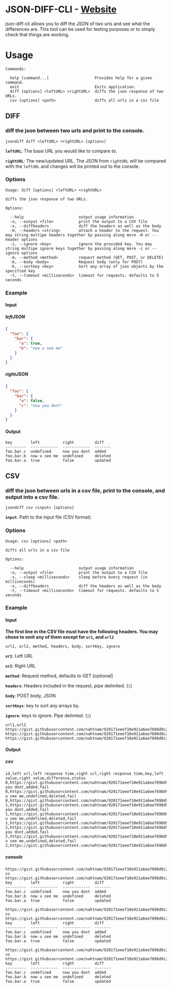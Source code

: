 # JSON-DIFF-CLI - [Website](https://www.jtester.com)

json-diff-cli allows you to diff the JSON of two urls and see what the differences are. This tool can be used for testing purposes or to simply check that things are working.

# Usage
```
Commands:

  help [command...]                    Provides help for a given command.
  exit                                 Exits application.
  diff [options] <leftURL> <rightURL>  diffs the json response of two URLs.
  csv [options] <path>                 diffs all urls in a csv file
```

## DIFF
### diff the json between two urls and print to the console.
```
jsondiff diff <leftURL> <rightURL> [options]
```
**`leftURL`**: The base URL you would like to compare to.

**`rightURL`**: The new/updated URL. The JSON from `rightURL` will be compared with the `leftURL` and changes will be printed out to the console.

### Options
```
Usage: diff [options] <leftURL> <rightURL>

diffs the json response of two URLs.

Options:

  --help                        output usage information
  -o, --output <file>           print the output to a CSV file
  -x, --diffheaders             diff the headers as well as the body
  -H, --headers <string>        attach a header to the request. You may string multipe headers together by passing along more -H or --header options
  -i, --ignore <key>            ignore the provided key. You may string multipe ignore keys together by passing along more -i or --ignore options
  -m, --method <method>         request method (GET, POST, or DELETE)
  -b, --body <body>             Request body (only for POST)
  -k, --sortkey <key>           Sort any array of json objects by the specified key
  -t, --timeout <milliseconds>  timeout for requests. defaults to 5 seconds
```

### Example

#### Input
##### leftJSON
```json
{
  "foo": {
    "bar": {
      "a": true,
      "b": "now u see me"
    }
  }
}
```
##### rightJSON
```json
{
  "foo": {
    "bar": {
      "a": false,
      "c": "now you dont"
    }
  }
}
```

#### Output
```
key        left          right         diff
---------  ------------  ------------  -------
foo.bar.c  undefined     now you dont  added
foo.bar.b  now u see me  undefined     deleted
foo.bar.a  true          false         updated
```

## CSV
### diff the json between urls in a csv file, print to the console, and output into a csv file.

```
jsondiff csv <input> [options]
```

**`input`**: Path to the input file (CSV format).

### Options
```
Usage: csv [options] <path>

diffs all urls in a csv file

Options:

  --help                        output usage information
  -o, --output <file>           print the output to a CSV file
  -s, --sleep <milliseconds>    sleep before every request (in milliseconds)
  -x, --diffheaders             diff the headers as well as the body
  -t, --timeout <milliseconds>  timeout for requests. defaults to 5 seconds
```

### Example
#### Input
**The first line in the CSV file must have the following headers. You may chose to omit any of them except for `ur1`, and `url2`**
```
url1, url2, method, headers, body, sortKey, ignore
```

**`ur1`**: Left URL

**`ur2`**: Right URL

**`method`**: Request method, defaults to GET [optional]

**`headers`**: Headers included in the request, pipe delimited. (`|`)

**`body`**: POST body, JSON

**`sortKeys`**: key to sort any arrays by.

**`ignore`**: keys to ignore. Pipe delimted. (`|`)

```csv
url1,url2
https://gist.githubusercontent.com/nahtnam/920171eeef10e911a6ee7698d9c226ae/raw/bdd86427b8c807e149251d4737d2886620f7fcdc/a.json,https://gist.githubusercontent.com/nahtnam/920171eeef10e911a6ee7698d9c226ae/raw/bdd86427b8c807e149251d4737d2886620f7fcdc/b.json
https://gist.githubusercontent.com/nahtnam/920171eeef10e911a6ee7698d9c226ae/raw/bdd86427b8c807e149251d4737d2886620f7fcdc/a.json,https://gist.githubusercontent.com/nahtnam/920171eeef10e911a6ee7698d9c226ae/raw/bdd86427b8c807e149251d4737d2886620f7fcdc/b.json
https://gist.githubusercontent.com/nahtnam/920171eeef10e911a6ee7698d9c226ae/raw/bdd86427b8c807e149251d4737d2886620f7fcdc/a.json,https://gist.githubusercontent.com/nahtnam/920171eeef10e911a6ee7698d9c226ae/raw/bdd86427b8c807e149251d4737d2886620f7fcdc/b.json
```

#### Output
##### csv
```
id,left url,left response time,right url,right response time,key,left value,right value,difference,status
0,https://gist.githubusercontent.com/nahtnam/920171eeef10e911a6ee7698d9c226ae/raw/bdd86427b8c807e149251d4737d2886620f7fcdc/a.json,1197,https://gist.githubusercontent.com/nahtnam/920171eeef10e911a6ee7698d9c226ae/raw/bdd86427b8c807e149251d4737d2886620f7fcdc/b.json,675,foo.bar.c,undefined,now you dont,added,fail
0,https://gist.githubusercontent.com/nahtnam/920171eeef10e911a6ee7698d9c226ae/raw/bdd86427b8c807e149251d4737d2886620f7fcdc/a.json,1197,https://gist.githubusercontent.com/nahtnam/920171eeef10e911a6ee7698d9c226ae/raw/bdd86427b8c807e149251d4737d2886620f7fcdc/b.json,675,foo.bar.b,now u see me,undefined,deleted,fail
0,https://gist.githubusercontent.com/nahtnam/920171eeef10e911a6ee7698d9c226ae/raw/bdd86427b8c807e149251d4737d2886620f7fcdc/a.json,1197,https://gist.githubusercontent.com/nahtnam/920171eeef10e911a6ee7698d9c226ae/raw/bdd86427b8c807e149251d4737d2886620f7fcdc/b.json,675,foo.bar.a,true,none,updated,fail
1,https://gist.githubusercontent.com/nahtnam/920171eeef10e911a6ee7698d9c226ae/raw/bdd86427b8c807e149251d4737d2886620f7fcdc/a.json,481,https://gist.githubusercontent.com/nahtnam/920171eeef10e911a6ee7698d9c226ae/raw/bdd86427b8c807e149251d4737d2886620f7fcdc/b.json,533,foo.bar.c,undefined,now you dont,added,fail
1,https://gist.githubusercontent.com/nahtnam/920171eeef10e911a6ee7698d9c226ae/raw/bdd86427b8c807e149251d4737d2886620f7fcdc/a.json,481,https://gist.githubusercontent.com/nahtnam/920171eeef10e911a6ee7698d9c226ae/raw/bdd86427b8c807e149251d4737d2886620f7fcdc/b.json,533,foo.bar.b,now u see me,undefined,deleted,fail
1,https://gist.githubusercontent.com/nahtnam/920171eeef10e911a6ee7698d9c226ae/raw/bdd86427b8c807e149251d4737d2886620f7fcdc/a.json,481,https://gist.githubusercontent.com/nahtnam/920171eeef10e911a6ee7698d9c226ae/raw/bdd86427b8c807e149251d4737d2886620f7fcdc/b.json,533,foo.bar.a,true,none,updated,fail
2,https://gist.githubusercontent.com/nahtnam/920171eeef10e911a6ee7698d9c226ae/raw/bdd86427b8c807e149251d4737d2886620f7fcdc/a.json,396,https://gist.githubusercontent.com/nahtnam/920171eeef10e911a6ee7698d9c226ae/raw/bdd86427b8c807e149251d4737d2886620f7fcdc/b.json,386,foo.bar.c,undefined,now you dont,added,fail
2,https://gist.githubusercontent.com/nahtnam/920171eeef10e911a6ee7698d9c226ae/raw/bdd86427b8c807e149251d4737d2886620f7fcdc/a.json,396,https://gist.githubusercontent.com/nahtnam/920171eeef10e911a6ee7698d9c226ae/raw/bdd86427b8c807e149251d4737d2886620f7fcdc/b.json,386,foo.bar.b,now u see me,undefined,deleted,fail
2,https://gist.githubusercontent.com/nahtnam/920171eeef10e911a6ee7698d9c226ae/raw/bdd86427b8c807e149251d4737d2886620f7fcdc/a.json,396,https://gist.githubusercontent.com/nahtnam/920171eeef10e911a6ee7698d9c226ae/raw/bdd86427b8c807e149251d4737d2886620f7fcdc/b.json,386,foo.bar.a,true,none,updated,fail
```
##### console
```
https://gist.githubusercontent.com/nahtnam/920171eeef10e911a6ee7698d9c226ae/raw/bdd86427b8c807e149251d4737d2886620f7fcdc/a.json vs https://gist.githubusercontent.com/nahtnam/920171eeef10e911a6ee7698d9c226ae/raw/bdd86427b8c807e149251d4737d2886620f7fcdc/b.json
key        left          right         diff
---------  ------------  ------------  -------
foo.bar.c  undefined     now you dont  added
foo.bar.b  now u see me  undefined     deleted
foo.bar.a  true          false         updated

https://gist.githubusercontent.com/nahtnam/920171eeef10e911a6ee7698d9c226ae/raw/bdd86427b8c807e149251d4737d2886620f7fcdc/a.json vs https://gist.githubusercontent.com/nahtnam/920171eeef10e911a6ee7698d9c226ae/raw/bdd86427b8c807e149251d4737d2886620f7fcdc/b.json
key        left          right         diff
---------  ------------  ------------  -------
foo.bar.c  undefined     now you dont  added
foo.bar.b  now u see me  undefined     deleted
foo.bar.a  true          false         updated

https://gist.githubusercontent.com/nahtnam/920171eeef10e911a6ee7698d9c226ae/raw/bdd86427b8c807e149251d4737d2886620f7fcdc/a.json vs https://gist.githubusercontent.com/nahtnam/920171eeef10e911a6ee7698d9c226ae/raw/bdd86427b8c807e149251d4737d2886620f7fcdc/b.json
key        left          right         diff
---------  ------------  ------------  -------
foo.bar.c  undefined     now you dont  added
foo.bar.b  now u see me  undefined     deleted
foo.bar.a  true          false         updated
```
